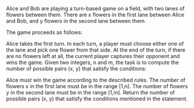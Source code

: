 Alice and Bob are playing a turn-based game on a field, with two lanes of flowers between them. There are x flowers in the first lane between Alice and Bob, and y flowers in the second lane between them.

The game proceeds as follows:

Alice takes the first turn.
In each turn, a player must choose either one of the lane and pick one flower from that side.
At the end of the turn, if there are no flowers left at all, the current player captures their opponent and wins the game.
Given two integers, n and m, the task is to compute the number of possible pairs (x, y) that satisfy the conditions:

Alice must win the game according to the described rules.
The number of flowers x in the first lane must be in the range [1,n].
The number of flowers y in the second lane must be in the range [1,m].
Return the number of possible pairs (x, y) that satisfy the conditions mentioned in the statement.
